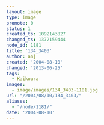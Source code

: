 ```yaml
---
layout: image
type: image
promote: 0
status: 1
created_ts: 1092143827
changed_ts: 1372159444
node_id: 1181
title: '134_3403'
author: anj
created: '2004-08-10'
changed: '2013-06-25'
tags:
  - Kaikoura
images:
  - image/images/134_3403-1181.jpg
url: "/2004/08/10/134_3403/"
aliases:
  - "/node/1181/"
date: '2004-08-10'
---
```



